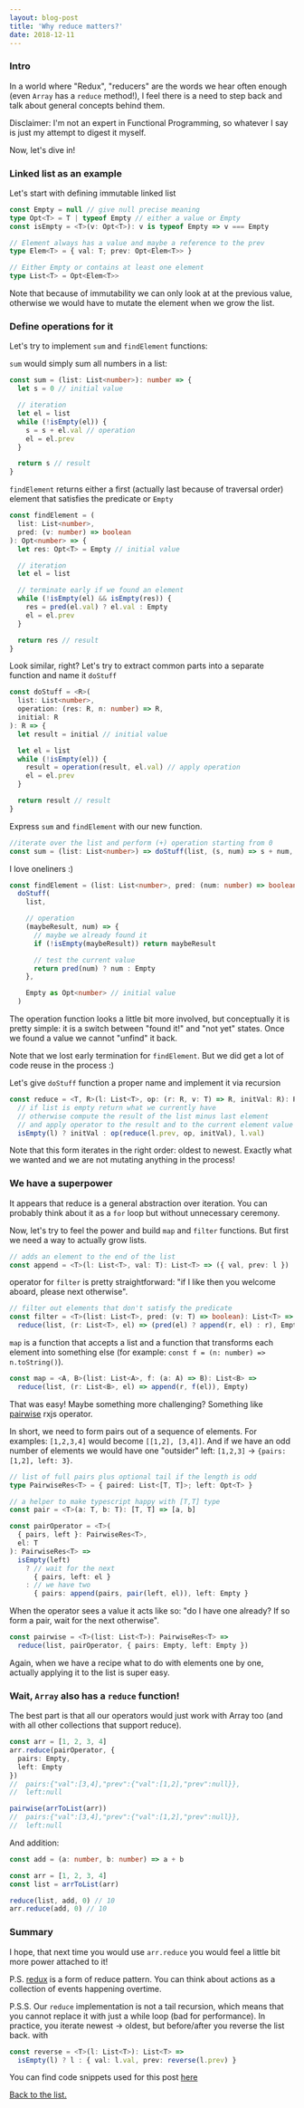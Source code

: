```yaml
---
layout: blog-post
title: 'Why reduce matters?'
date: 2018-12-11
---
```


### Intro

In a world where "Redux", "reducers" are the words we hear often enough (even `Array` has a `reduce` method!), I feel there is a need to step back and talk about general concepts behind them.

Disclaimer: I'm not an expert in Functional Programming, so whatever I say is just my attempt to digest it myself.

Now, let's dive in!

### Linked list as an example

Let's start with defining immutable linked list

```ts
const Empty = null // give null precise meaning
type Opt<T> = T | typeof Empty // either a value or Empty
const isEmpty = <T>(v: Opt<T>): v is typeof Empty => v === Empty

// Element always has a value and maybe a reference to the prev
type Elem<T> = { val: T; prev: Opt<Elem<T>> }

// Either Empty or contains at least one element
type List<T> = Opt<Elem<T>>
```

Note that because of immutability we can only look at at the previous value, otherwise we would have to mutate the element when we grow the list.

### Define operations for it

Let's try to implement `sum` and `findElement` functions:

`sum` would simply sum all numbers in a list:

```ts
const sum = (list: List<number>): number => {
  let s = 0 // initial value

  // iteration
  let el = list
  while (!isEmpty(el)) {
    s = s + el.val // operation
    el = el.prev
  }

  return s // result
}
```

`findElement` returns either a first (actually last because of traversal order) element that satisfies the predicate or `Empty`

```ts
const findElement = (
  list: List<number>,
  pred: (v: number) => boolean
): Opt<number> => {
  let res: Opt<T> = Empty // initial value

  // iteration
  let el = list

  // terminate early if we found an element
  while (!isEmpty(el) && isEmpty(res)) {
    res = pred(el.val) ? el.val : Empty
    el = el.prev
  }

  return res // result
}
```

Look similar, right?
Let's try to extract common parts into a separate function and name it `doStuff`

```ts
const doStuff = <R>(
  list: List<number>,
  operation: (res: R, n: number) => R,
  initial: R
): R => {
  let result = initial // initial value

  let el = list
  while (!isEmpty(el)) {
    result = operation(result, el.val) // apply operation
    el = el.prev
  }

  return result // result
}
```

Express `sum` and `findElement` with our new function.

```ts
//iterate over the list and perform (+) operation starting from 0
const sum = (list: List<number>) => doStuff(list, (s, num) => s + num, 0)
```

I love oneliners :)

```ts
const findElement = (list: List<number>, pred: (num: number) => boolean) =>
  doStuff(
    list,

    // operation
    (maybeResult, num) => {
      // maybe we already found it
      if (!isEmpty(maybeResult)) return maybeResult

      // test the current value
      return pred(num) ? num : Empty
    },

    Empty as Opt<number> // initial value
  )
```

The operation function looks a little bit more involved, but conceptually it is pretty simple: it is a switch between "found it!" and "not yet" states. Once we found a value we cannot "unfind" it back.

Note that we lost early termination for `findElement`. But we did get a lot of code reuse in the process :)

Let's give `doStuff` function a proper name and implement it via recursion

```ts
const reduce = <T, R>(l: List<T>, op: (r: R, v: T) => R, initVal: R): R =>
  // if list is empty return what we currently have
  // otherwise compute the result of the list minus last element
  // and apply operator to the result and to the current element value
  isEmpty(l) ? initVal : op(reduce(l.prev, op, initVal), l.val)
```

Note that this form iterates in the right order: oldest to newest. Exactly what we wanted and we are not mutating anything in the process!

### We have a superpower

It appears that reduce is a general abstraction over iteration. You can probably think about it as a `for` loop but without unnecessary ceremony.

Now, let's try to feel the power and build `map` and `filter` functions. But first we need a way to actually grow lists.

```ts
// adds an element to the end of the list
const append = <T>(l: List<T>, val: T): List<T> => ({ val, prev: l })
```

operator for `filter` is pretty straightforward: "if I like then you welcome aboard, please next otherwise".

```ts
// filter out elements that don't satisfy the predicate
const filter = <T>(list: List<T>, pred: (v: T) => boolean): List<T> =>
  reduce(list, (r: List<T>, el) => (pred(el) ? append(r, el) : r), Empty)
```

`map` is a function that accepts a list and a function that transforms each element into something else (for example: `const f = (n: number) => n.toString()`).

```ts
const map = <A, B>(list: List<A>, f: (a: A) => B): List<B> =>
  reduce(list, (r: List<B>, el) => append(r, f(el)), Empty)
```

That was easy! Maybe something more challenging? Something like [pairwise](https://rxjs-dev.firebaseapp.com/api/operators/pairwise) rxjs operator.

In short, we need to form pairs out of a sequence of elements. For examples:
`[1,2,3,4]` would become `[[1,2], [3,4]]`. And if we have an odd number of elements we would have one "outsider" left: `[1,2,3]` -> `{pairs: [1,2], left: 3}`.

```ts
// list of full pairs plus optional tail if the length is odd
type PairwiseRes<T> = { paired: List<[T, T]>; left: Opt<T> }

// a helper to make typescript happy with [T,T] type
const pair = <T>(a: T, b: T): [T, T] => [a, b]

const pairOperator = <T>(
  { pairs, left }: PairwiseRes<T>,
  el: T
): PairwiseRes<T> =>
  isEmpty(left)
    ? // wait for the next
      { pairs, left: el }
    : // we have two
      { pairs: append(pairs, pair(left, el)), left: Empty }
```

When the operator sees a value it acts like so: "do I have one already? If so form a pair, wait for the next otherwise".

```ts
const pairwise = <T>(list: List<T>): PairwiseRes<T> =>
  reduce(list, pairOperator, { pairs: Empty, left: Empty })
```

Again, when we have a recipe what to do with elements one by one, actually applying it to the list is super easy.

### Wait, `Array` also has a `reduce` function!

The best part is that all our operators would just work with Array too (and with all other collections that support reduce).

```ts
const arr = [1, 2, 3, 4]
arr.reduce(pairOperator, {
  pairs: Empty,
  left: Empty
})
//  pairs:{"val":[3,4],"prev":{"val":[1,2],"prev":null}},
//  left:null

pairwise(arrToList(arr))
//  pairs:{"val":[3,4],"prev":{"val":[1,2],"prev":null}},
//  left:null
```

And addition:

```ts
const add = (a: number, b: number) => a + b

const arr = [1, 2, 3, 4]
const list = arrToList(arr)

reduce(list, add, 0) // 10
arr.reduce(add, 0) // 10
```

### Summary

I hope, that next time you would use `arr.reduce` you would feel a little bit more power attached to it!

P.S.
[redux](https://redux.js.org/) is a form of reduce pattern. You can think about actions as a collection of events happening overtime.

P.S.S.
Our `reduce` implementation is not a tail recursion, which means that you cannot replace it with just a while loop (bad for performance). In practice, you iterate newest -> oldest, but before/after you reverse the list back.
with

```ts
const reverse = <T>(l: List<T>): List<T> =>
  isEmpty(l) ? l : { val: l.val, prev: reverse(l.prev) }
```

You can find code snippets used for this post [here](https://github.com/twop/twopennycode.com/blob/master/src/content/why-reduce-matters/reduce-code.ts)

[Back to the list.](/)
